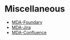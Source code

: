 # Miscellaneous

- [MDA-Foundary](https://foundry.mdanderson.edu/)
- [MDA-Jira](https://jira.mdanderson.edu/)
- [MDA-Confluence](https://wiki.mdanderson.edu/display/ID/IDSO-FA1-Pathology)

